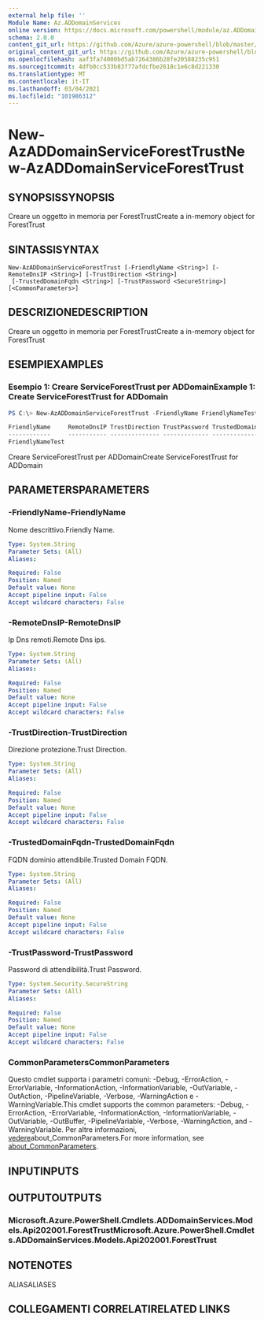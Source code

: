 ```yaml
---
external help file: ''
Module Name: Az.ADDomainServices
online version: https://docs.microsoft.com/powershell/module/az.ADDomainServices/new-AzADDomainServiceForestTrust
schema: 2.0.0
content_git_url: https://github.com/Azure/azure-powershell/blob/master/src/ADDomainServices/help/New-AzADDomainServiceForestTrust.md
original_content_git_url: https://github.com/Azure/azure-powershell/blob/master/src/ADDomainServices/help/New-AzADDomainServiceForestTrust.md
ms.openlocfilehash: aaf3fa74000bd5ab7264386b28fe20588235c951
ms.sourcegitcommit: 4dfb0cc533b83f77afdcfbe2618c1e6c8d221330
ms.translationtype: MT
ms.contentlocale: it-IT
ms.lasthandoff: 03/04/2021
ms.locfileid: "101986312"
---
```

# <span data-ttu-id="176a2-101">New-AzADDomainServiceForestTrust</span><span class="sxs-lookup"><span data-stu-id="176a2-101">New-AzADDomainServiceForestTrust</span></span>

## <span data-ttu-id="176a2-102">SYNOPSIS</span><span class="sxs-lookup"><span data-stu-id="176a2-102">SYNOPSIS</span></span>
<span data-ttu-id="176a2-103">Creare un oggetto in memoria per ForestTrust</span><span class="sxs-lookup"><span data-stu-id="176a2-103">Create a in-memory object for ForestTrust</span></span>

## <span data-ttu-id="176a2-104">SINTASSI</span><span class="sxs-lookup"><span data-stu-id="176a2-104">SYNTAX</span></span>

```
New-AzADDomainServiceForestTrust [-FriendlyName <String>] [-RemoteDnsIP <String>] [-TrustDirection <String>]
 [-TrustedDomainFqdn <String>] [-TrustPassword <SecureString>] [<CommonParameters>]
```

## <span data-ttu-id="176a2-105">DESCRIZIONE</span><span class="sxs-lookup"><span data-stu-id="176a2-105">DESCRIPTION</span></span>
<span data-ttu-id="176a2-106">Creare un oggetto in memoria per ForestTrust</span><span class="sxs-lookup"><span data-stu-id="176a2-106">Create a in-memory object for ForestTrust</span></span>

## <span data-ttu-id="176a2-107">ESEMPI</span><span class="sxs-lookup"><span data-stu-id="176a2-107">EXAMPLES</span></span>

### <span data-ttu-id="176a2-108">Esempio 1: Creare ServiceForestTrust per ADDomain</span><span class="sxs-lookup"><span data-stu-id="176a2-108">Example 1: Create ServiceForestTrust for ADDomain</span></span>
```powershell
PS C:\> New-AzADDomainServiceForestTrust -FriendlyName FriendlyNameTest

FriendlyName     RemoteDnsIP TrustDirection TrustPassword TrustedDomainFqdn
------------     ----------- -------------- ------------- -----------------
FriendlyNameTest
```

<span data-ttu-id="176a2-109">Creare ServiceForestTrust per ADDomain</span><span class="sxs-lookup"><span data-stu-id="176a2-109">Create ServiceForestTrust for ADDomain</span></span>

## <span data-ttu-id="176a2-110">PARAMETERS</span><span class="sxs-lookup"><span data-stu-id="176a2-110">PARAMETERS</span></span>

### <span data-ttu-id="176a2-111">-FriendlyName</span><span class="sxs-lookup"><span data-stu-id="176a2-111">-FriendlyName</span></span>
<span data-ttu-id="176a2-112">Nome descrittivo.</span><span class="sxs-lookup"><span data-stu-id="176a2-112">Friendly Name.</span></span>

```yaml
Type: System.String
Parameter Sets: (All)
Aliases:

Required: False
Position: Named
Default value: None
Accept pipeline input: False
Accept wildcard characters: False
```

### <span data-ttu-id="176a2-113">-RemoteDnsIP</span><span class="sxs-lookup"><span data-stu-id="176a2-113">-RemoteDnsIP</span></span>
<span data-ttu-id="176a2-114">Ip Dns remoti.</span><span class="sxs-lookup"><span data-stu-id="176a2-114">Remote Dns ips.</span></span>

```yaml
Type: System.String
Parameter Sets: (All)
Aliases:

Required: False
Position: Named
Default value: None
Accept pipeline input: False
Accept wildcard characters: False
```

### <span data-ttu-id="176a2-115">-TrustDirection</span><span class="sxs-lookup"><span data-stu-id="176a2-115">-TrustDirection</span></span>
<span data-ttu-id="176a2-116">Direzione protezione.</span><span class="sxs-lookup"><span data-stu-id="176a2-116">Trust Direction.</span></span>

```yaml
Type: System.String
Parameter Sets: (All)
Aliases:

Required: False
Position: Named
Default value: None
Accept pipeline input: False
Accept wildcard characters: False
```

### <span data-ttu-id="176a2-117">-TrustedDomainFqdn</span><span class="sxs-lookup"><span data-stu-id="176a2-117">-TrustedDomainFqdn</span></span>
<span data-ttu-id="176a2-118">FQDN dominio attendibile.</span><span class="sxs-lookup"><span data-stu-id="176a2-118">Trusted Domain FQDN.</span></span>

```yaml
Type: System.String
Parameter Sets: (All)
Aliases:

Required: False
Position: Named
Default value: None
Accept pipeline input: False
Accept wildcard characters: False
```

### <span data-ttu-id="176a2-119">-TrustPassword</span><span class="sxs-lookup"><span data-stu-id="176a2-119">-TrustPassword</span></span>
<span data-ttu-id="176a2-120">Password di attendibilità.</span><span class="sxs-lookup"><span data-stu-id="176a2-120">Trust Password.</span></span>

```yaml
Type: System.Security.SecureString
Parameter Sets: (All)
Aliases:

Required: False
Position: Named
Default value: None
Accept pipeline input: False
Accept wildcard characters: False
```

### <span data-ttu-id="176a2-121">CommonParameters</span><span class="sxs-lookup"><span data-stu-id="176a2-121">CommonParameters</span></span>
<span data-ttu-id="176a2-122">Questo cmdlet supporta i parametri comuni: -Debug, -ErrorAction, -ErrorVariable, -InformationAction, -InformationVariable, -OutVariable, -OutAction, -PipelineVariable, -Verbose, -WarningAction e -WarningVariable.</span><span class="sxs-lookup"><span data-stu-id="176a2-122">This cmdlet supports the common parameters: -Debug, -ErrorAction, -ErrorVariable, -InformationAction, -InformationVariable, -OutVariable, -OutBuffer, -PipelineVariable, -Verbose, -WarningAction, and -WarningVariable.</span></span> <span data-ttu-id="176a2-123">Per altre informazioni, [vedere](http://go.microsoft.com/fwlink/?LinkID=113216)about_CommonParameters.</span><span class="sxs-lookup"><span data-stu-id="176a2-123">For more information, see [about_CommonParameters](http://go.microsoft.com/fwlink/?LinkID=113216).</span></span>

## <span data-ttu-id="176a2-124">INPUT</span><span class="sxs-lookup"><span data-stu-id="176a2-124">INPUTS</span></span>

## <span data-ttu-id="176a2-125">OUTPUT</span><span class="sxs-lookup"><span data-stu-id="176a2-125">OUTPUTS</span></span>

### <span data-ttu-id="176a2-126">Microsoft.Azure.PowerShell.Cmdlets.ADDomainServices.Models.Api202001.ForestTrust</span><span class="sxs-lookup"><span data-stu-id="176a2-126">Microsoft.Azure.PowerShell.Cmdlets.ADDomainServices.Models.Api202001.ForestTrust</span></span>

## <span data-ttu-id="176a2-127">NOTE</span><span class="sxs-lookup"><span data-stu-id="176a2-127">NOTES</span></span>

<span data-ttu-id="176a2-128">ALIAS</span><span class="sxs-lookup"><span data-stu-id="176a2-128">ALIASES</span></span>

## <span data-ttu-id="176a2-129">COLLEGAMENTI CORRELATI</span><span class="sxs-lookup"><span data-stu-id="176a2-129">RELATED LINKS</span></span>

